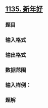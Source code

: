 ## [1135. 新年好](https://www.acwing.com/problem/content/1137/)

### 题目

### 输入格式

### 输出格式

### 数据范围

### 输入样例：



### 题解
